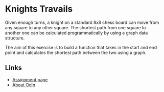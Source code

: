 # Knights Travails

Given enough turns, a knight on a standard 8x8 chess board can move from any
square to any other square. The shortest path from one square to another one can
be calculated programmatically by using a graph data structure.

The aim of this exercise is to build a function that takes in the start and end
point and calculates the shortest path between the two using a graph.

## Links

- [Assignment page](https://www.theodinproject.com/lessons/javascript-knights-travails)
- [About Odin](https://www.theodinproject.com/about)
